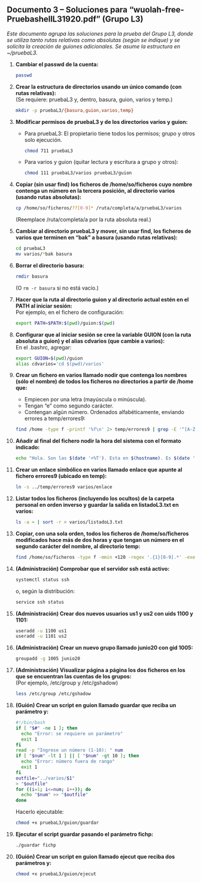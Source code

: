 ## Documento 3 – Soluciones para “wuolah‐free‐PruebashellL31920.pdf” (Grupo L3)

_Este documento agrupa las soluciones para la prueba del Grupo L3, donde se utiliza tanto rutas relativas como absolutas (según se indique) y se solicita la creación de guiones adicionales. Se asume la estructura en ~/pruebaL3._

1. **Cambiar el passwd de la cuenta:**  
   ```bash
   passwd
   ```

2. **Crear la estructura de directorios usando un único comando (con rutas relativas):**  
   (Se requiere: pruebaL3 y, dentro, basura, guion, varios y temp.)
   ```bash
   mkdir -p pruebaL3/{basura,guion,varios,temp}
   ```

3. **Modificar permisos de pruebaL3 y de los directorios varios y guion:**  
   - Para pruebaL3: El propietario tiene todos los permisos; grupo y otros solo ejecución.
     ```bash
     chmod 711 pruebaL3
     ```
   - Para varios y guion (quitar lectura y escritura a grupo y otros):
     ```bash
     chmod 111 pruebaL3/varios pruebaL3/guion
     ```

4. **Copiar (sin usar find) los ficheros de /home/so/ficheros cuyo nombre contenga un número en la tercera posición, al directorio varios (usando rutas absolutas):**  
   ```bash
   cp /home/so/ficheros/??[0-9]* /ruta/completa/a/pruebaL3/varios
   ```
   (Reemplace /ruta/completa/a por la ruta absoluta real.)

5. **Cambiar al directorio pruebaL3 y mover, sin usar find, los ficheros de varios que terminen en “bak” a basura (usando rutas relativas):**  
   ```bash
   cd pruebaL3
   mv varios/*bak basura
   ```

6. **Borrar el directorio basura:**  
   ```bash
   rmdir basura
   ```  
   (O `rm -r basura` si no está vacío.)

7. **Hacer que la ruta al directorio guion y al directorio actual estén en el PATH al iniciar sesión:**  
   Por ejemplo, en el fichero de configuración:
   ```bash
   export PATH=$PATH:$(pwd)/guion:$(pwd)
   ```

8. **Configurar que al iniciar sesión se cree la variable GUION (con la ruta absoluta a guion) y el alias cdvarios (que cambie a varios):**  
   En el .bashrc, agregar:
   ```bash
   export GUION=$(pwd)/guion
   alias cdvarios='cd $(pwd)/varios'
   ```

9. **Crear un fichero en varios llamado nodir que contenga los nombres (sólo el nombre) de todos los ficheros no directorios a partir de /home que:**
   - Empiecen por una letra (mayúscula o minúscula).
   - Tengan “e” como segundo carácter.
   - Contengan algún número.
   Ordenados alfabéticamente, enviando errores a temp/errores9:
   ```bash
   find /home -type f -printf '%f\n' 2> temp/errores9 | grep -E '^[A-Za-z]e.*[0-9]' | sort > varios/nodir
   ```

10. **Añadir al final del fichero nodir la hora del sistema con el formato indicado:**  
    ```bash
    echo "Hola. Son las $(date '+%T'). Esta en $(hostname). Es $(date '+%A, %d de %B de %Y')" >> varios/nodir
    ```

11. **Crear un enlace simbólico en varios llamado enlace que apunte al fichero errores9 (ubicado en temp):**  
    ```bash
    ln -s ../temp/errores9 varios/enlace
    ```

12. **Listar todos los ficheros (incluyendo los ocultos) de la carpeta personal en orden inverso y guardar la salida en listadoL3.txt en varios:**  
    ```bash
    ls -a ~ | sort -r > varios/listadoL3.txt
    ```

13. **Copiar, con una sola orden, todos los ficheros de /home/so/ficheros modificados hace más de dos horas y que tengan un número en el segundo carácter del nombre, al directorio temp:**  
    ```bash
    find /home/so/ficheros -type f -mmin +120 -regex '.{1}[0-9].*' -exec cp {} temp \;
    ```

14. **(Administración) Comprobar que el servidor ssh está activo:**  
    ```bash
    systemctl status ssh
    ```  
    o, según la distribución:
    ```bash
    service ssh status
    ```

15. **(Administración) Crear dos nuevos usuarios us1 y us2 con uids 1100 y 1101:**  
    ```bash
    useradd -u 1100 us1
    useradd -u 1101 us2
    ```

16. **(Administración) Crear un nuevo grupo llamado junio20 con gid 1005:**  
    ```bash
    groupadd -g 1005 junio20
    ```

17. **(Administración) Visualizar página a página los dos ficheros en los que se encuentran las cuentas de los grupos:**  
    (Por ejemplo, /etc/group y /etc/gshadow)
    ```bash
    less /etc/group /etc/gshadow
    ```

18. **(Guión) Crear un script en guion llamado guardar que reciba un parámetro y:**
    ```bash
    #!/bin/bash
    if [ "$#" -ne 1 ]; then
      echo "Error: se requiere un parámetro"
      exit 1
    fi
    read -p "Ingrese un número (1-10): " num
    if [ "$num" -lt 1 ] || [ "$num" -gt 10 ]; then
      echo "Error: número fuera de rango"
      exit 1
    fi
    outfile="../varios/$1"
    > "$outfile"
    for ((i=1; i<=num; i++)); do
      echo "$num" >> "$outfile"
    done
    ```
    Hacerlo ejecutable:
    ```bash
    chmod +x pruebaL3/guion/guardar
    ```

19. **Ejecutar el script guardar pasando el parámetro fichp:**  
    ```bash
    ./guardar fichp
    ```

20. **(Guión) Crear un script en guion llamado ejecut que reciba dos parámetros y:**  
    ```bash
    chmod +x pruebaL3/guion/ejecut
    

